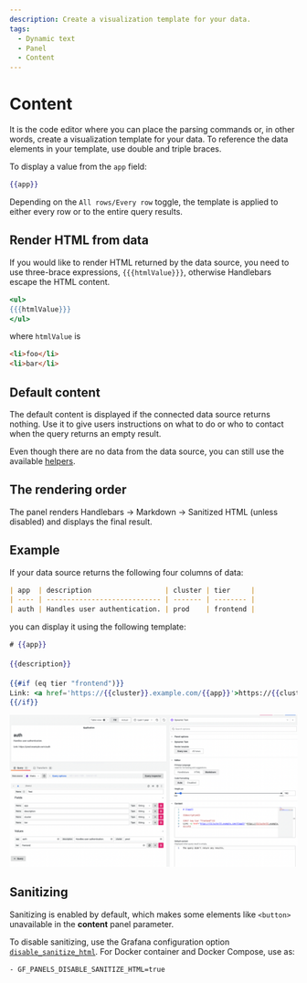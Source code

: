 ```yaml
---
description: Create a visualization template for your data.
tags:
  - Dynamic text
  - Panel
  - Content
---
```


# Content

It is the code editor where you can place the parsing commands or, in other words, create a visualization template for your data. To reference the data elements in your template, use double and triple braces.

To display a value from the `app` field:

```handlebars
{{app}}
```

Depending on the `All rows/Every row` toggle, the template is applied to either every row or to the entire query results.

## Render HTML from data

If you would like to render HTML returned by the data source, you need to use three-brace expressions, `{{{htmlValue}}}`, otherwise Handlebars escape the HTML content.

```handlebars
<ul>
{{{htmlValue}}}
</ul>
```

where `htmlValue` is

```html
<li>foo</li>
<li>bar</li>
```

## Default content

The default content is displayed if the connected data source returns nothing. Use it to give users instructions on what to do or who to contact when the query returns an empty result.

Even though there are no data from the data source, you can still use the available [helpers](helpers).

## The rendering order

The panel renders Handlebars → Markdown → Sanitized HTML (unless disabled) and displays the final result.

## Example

If your data source returns the following four columns of data:

```md
| app  | description                  | cluster | tier     |
| ---- | ---------------------------- | ------- | -------- |
| auth | Handles user authentication. | prod    | frontend |
```

you can display it using the following template:

```handlebars
# {{app}}

{{description}}

{{#if (eq tier "frontend")}}
Link: <a href='https://{{cluster}}.example.com/{{app}}'>https://{{cluster}}.example.com/{{app}}</a>
{{/if}}
```

![Application](img/application.png)

## Sanitizing

Sanitizing is enabled by default, which makes some elements like `<button>` unavailable in the **content** panel parameter.

To disable sanitizing, use the Grafana configuration option [`disable_sanitize_html`](https://grafana.com/docs/grafana/latest/setup-grafana/configure-grafana/#disable_sanitize_html). For Docker container and Docker Compose, use as:

```bash
- GF_PANELS_DISABLE_SANITIZE_HTML=true
```
